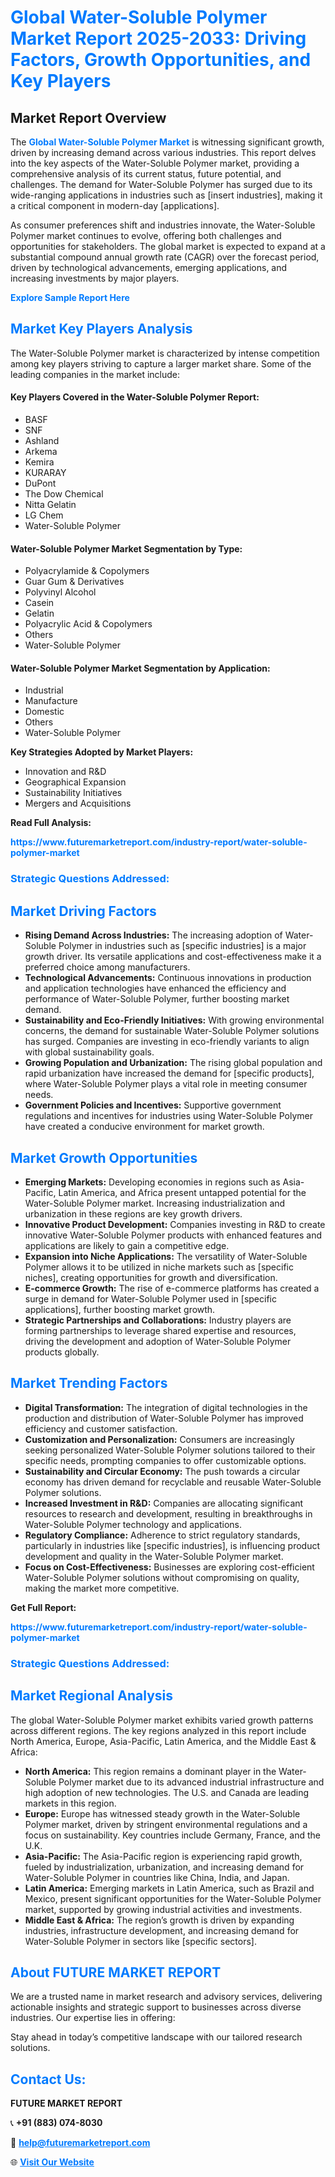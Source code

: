 <h1 style="color: #007BFF;">Global Water-Soluble Polymer Market Report 2025-2033: Driving Factors, Growth Opportunities, and Key Players</h1>

<section id="overview">
<h2>Market Report Overview</h2>
<p>The <a href="https://www.futuremarketreport.com/industry-report/water-soluble-polymer-market" style="color: #007BFF; text-decoration: none;"><strong>Global Water-Soluble Polymer Market</strong></a> is witnessing significant growth, driven by increasing demand across various industries. This report delves into the key aspects of the Water-Soluble Polymer market, providing a comprehensive analysis of its current status, future potential, and challenges. The demand for Water-Soluble Polymer has surged due to its wide-ranging applications in industries such as [insert industries], making it a critical component in modern-day [applications].</p>
<p>As consumer preferences shift and industries innovate, the Water-Soluble Polymer market continues to evolve, offering both challenges and opportunities for stakeholders. The global market is expected to expand at a substantial compound annual growth rate (CAGR) over the forecast period, driven by technological advancements, emerging applications, and increasing investments by major players.</p>
</section>

<section id="overview">
<p><a href="https://www.futuremarketreport.com/request-sample/reportId=31362" style="color: #007BFF; text-decoration: none;"><strong>Explore Sample Report Here</strong></a></p>
</section>

<section id="key-players">
<h2 style="color: #007BFF;">Market Key Players Analysis</h2>
<p>The Water-Soluble Polymer market is characterized by intense competition among key players striving to capture a larger market share. Some of the leading companies in the market include:</p>
<h4>Key Players Covered in the Water-Soluble Polymer Report:</h4>
<ul><li>BASF</li><li>SNF</li><li>Ashland</li><li>Arkema</li><li>Kemira</li><li>KURARAY</li><li>DuPont</li><li>The Dow Chemical</li><li>Nitta Gelatin</li><li>LG Chem</li><li>Water-Soluble Polymer</li></ul>
<h4>Water-Soluble Polymer Market Segmentation by Type:</h4>
<ul><li>Polyacrylamide &amp; Copolymers</li><li>Guar Gum &amp; Derivatives</li><li>Polyvinyl Alcohol</li><li>Casein</li><li>Gelatin</li><li>Polyacrylic Acid &amp; Copolymers</li><li>Others</li><li>Water-Soluble Polymer</li></ul>

<h4>Water-Soluble Polymer Market Segmentation by Application:</h4>
<ul><li>Industrial</li><li>Manufacture</li><li>Domestic</li><li>Others</li><li>Water-Soluble Polymer</li></ul>
<p><strong>Key Strategies Adopted by Market Players:</strong></p>
<ul>
<li>Innovation and R&D</li>
<li>Geographical Expansion</li>
<li>Sustainability Initiatives</li>
<li>Mergers and Acquisitions</li>
</ul>
</section>

<section>
<p><strong>Read Full Analysis: </strong></p><a href="https://www.futuremarketreport.com/industry-report/water-soluble-polymer-market" style="color: #007BFF; text-decoration: none;"><strong>https://www.futuremarketreport.com/industry-report/water-soluble-polymer-market</strong></a>
<h3 style="color: #007BFF;">Strategic Questions Addressed:</h3>
</section>

<section id="driving-factors">
<h2 style="color: #007BFF;">Market Driving Factors</h2>
<ul>
<li><strong>Rising Demand Across Industries:</strong> The increasing adoption of Water-Soluble Polymer in industries such as [specific industries] is a major growth driver. Its versatile applications and cost-effectiveness make it a preferred choice among manufacturers.</li>
<li><strong>Technological Advancements:</strong> Continuous innovations in production and application technologies have enhanced the efficiency and performance of Water-Soluble Polymer, further boosting market demand.</li>
<li><strong>Sustainability and Eco-Friendly Initiatives:</strong> With growing environmental concerns, the demand for sustainable Water-Soluble Polymer solutions has surged. Companies are investing in eco-friendly variants to align with global sustainability goals.</li>
<li><strong>Growing Population and Urbanization:</strong> The rising global population and rapid urbanization have increased the demand for [specific products], where Water-Soluble Polymer plays a vital role in meeting consumer needs.</li>
<li><strong>Government Policies and Incentives:</strong> Supportive government regulations and incentives for industries using Water-Soluble Polymer have created a conducive environment for market growth.</li>
</ul>
</section>

<section id="growth-opportunities">
<h2 style="color: #007BFF;">Market Growth Opportunities</h2>
<ul>
<li><strong>Emerging Markets:</strong> Developing economies in regions such as Asia-Pacific, Latin America, and Africa present untapped potential for the Water-Soluble Polymer market. Increasing industrialization and urbanization in these regions are key growth drivers.</li>
<li><strong>Innovative Product Development:</strong> Companies investing in R&D to create innovative Water-Soluble Polymer products with enhanced features and applications are likely to gain a competitive edge.</li>
<li><strong>Expansion into Niche Applications:</strong> The versatility of Water-Soluble Polymer allows it to be utilized in niche markets such as [specific niches], creating opportunities for growth and diversification.</li>
<li><strong>E-commerce Growth:</strong> The rise of e-commerce platforms has created a surge in demand for Water-Soluble Polymer used in [specific applications], further boosting market growth.</li>
<li><strong>Strategic Partnerships and Collaborations:</strong> Industry players are forming partnerships to leverage shared expertise and resources, driving the development and adoption of Water-Soluble Polymer products globally.</li>
</ul>
</section>

<section id="trending-factors">
<h2 style="color: #007BFF;">Market Trending Factors</h2>
<ul>
<li><strong>Digital Transformation:</strong> The integration of digital technologies in the production and distribution of Water-Soluble Polymer has improved efficiency and customer satisfaction.</li>
<li><strong>Customization and Personalization:</strong> Consumers are increasingly seeking personalized Water-Soluble Polymer solutions tailored to their specific needs, prompting companies to offer customizable options.</li>
<li><strong>Sustainability and Circular Economy:</strong> The push towards a circular economy has driven demand for recyclable and reusable Water-Soluble Polymer solutions.</li>
<li><strong>Increased Investment in R&D:</strong> Companies are allocating significant resources to research and development, resulting in breakthroughs in Water-Soluble Polymer technology and applications.</li>
<li><strong>Regulatory Compliance:</strong> Adherence to strict regulatory standards, particularly in industries like [specific industries], is influencing product development and quality in the Water-Soluble Polymer market.</li>
<li><strong>Focus on Cost-Effectiveness:</strong> Businesses are exploring cost-efficient Water-Soluble Polymer solutions without compromising on quality, making the market more competitive.</li>
</ul>
</section>

<section>
<p><strong>Get Full Report: </strong></p><a href="https://www.futuremarketreport.com/industry-report/water-soluble-polymer-market" style="color: #007BFF; text-decoration: none;"><strong>https://www.futuremarketreport.com/industry-report/water-soluble-polymer-market</strong></a>
<h3 style="color: #007BFF;">Strategic Questions Addressed:</h3>
</section>


<section id="regional-analysis">
<h2 style="color: #007BFF;">Market Regional Analysis</h2>
<p>The global Water-Soluble Polymer market exhibits varied growth patterns across different regions. The key regions analyzed in this report include North America, Europe, Asia-Pacific, Latin America, and the Middle East & Africa:</p>
<ul>
<li><strong>North America:</strong> This region remains a dominant player in the Water-Soluble Polymer market due to its advanced industrial infrastructure and high adoption of new technologies. The U.S. and Canada are leading markets in this region.</li>
<li><strong>Europe:</strong> Europe has witnessed steady growth in the Water-Soluble Polymer market, driven by stringent environmental regulations and a focus on sustainability. Key countries include Germany, France, and the U.K.</li>
<li><strong>Asia-Pacific:</strong> The Asia-Pacific region is experiencing rapid growth, fueled by industrialization, urbanization, and increasing demand for Water-Soluble Polymer in countries like China, India, and Japan.</li>
<li><strong>Latin America:</strong> Emerging markets in Latin America, such as Brazil and Mexico, present significant opportunities for the Water-Soluble Polymer market, supported by growing industrial activities and investments.</li>
<li><strong>Middle East & Africa:</strong> The region’s growth is driven by expanding industries, infrastructure development, and increasing demand for Water-Soluble Polymer in sectors like [specific sectors].</li>
</ul>
</section>

<footer>
<h2 style="color: #007BFF;">About FUTURE MARKET REPORT</h2>
<p>We are a trusted name in market research and advisory services, delivering actionable insights and strategic support to businesses across diverse industries. Our expertise lies in offering:</p>

<p>Stay ahead in today’s competitive landscape with our tailored research solutions.</p>

<h2 style="color: #007BFF;">Contact Us:</h2>
<p><strong>FUTURE MARKET REPORT</strong></p>
<p>📞 <strong>+91 (883) 074-8030</strong></p>
<p>📧 <strong><a href="mailto:help@futuremarketreport.com" style="color: #007BFF;">help@futuremarketreport.com</a></strong></p>
<p>🌐 <strong><a href="https://www.futuremarketreport.com/" style="color: #007BFF;">Visit Our Website</a></strong></p>
</footer>
